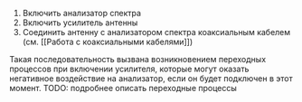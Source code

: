 1. Включить анализатор спектра
2. Включить усилитель антенны
3. Соединить антенну с анализатором спектра коаксиальным кабелем (см. [[Работа с коаксиальными кабелями]])

Такая последовательность вызвана возникновением переходных процессов при включении усилителя, которые могут оказать негативное воздействие на анализатор, если он будет подключен в этот момент.
TODO: подробнее описать переходные процессы